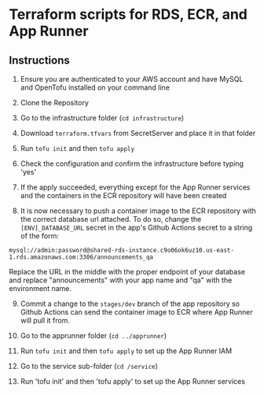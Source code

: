 # Terraform scripts for RDS, ECR, and App Runner


## Instructions

1. Ensure you are authenticated to your AWS account and have MySQL and OpenTofu installed on your command line

2. Clone the Repository

3. Go to the infrastructure folder (`cd infrastructure`) 

4. Download `terraform.tfvars` from SecretServer and place it in that folder

5. Run `tofu init` and then `tofu apply`

6. Check the configuration and confirm the infrastructure before typing 'yes'

7. If the apply succeeded, everything except for the App Runner services and the containers in the ECR repository will have been created

8. It is now necessary to push a container image to the ECR repository with the correct database url attached. To do so, change the `[ENV]_DATABASE_URL` secret in the app's Github Actions secret to a string of the form:

`mysql://admin:password@shared-rds-instance.c9o06ok6uz10.us-east-1.rds.amazonaws.com:3306/announcements_qa`

Replace the URL in the middle with the proper endpoint of your database and replace "announcements" with your app name and "qa" with the environment name.

9. Commit a change to the `stages/dev` branch of the app repository so Github Actions can send the container image to ECR where App Runner will pull it from.

10. Go to the apprunner folder (`cd ../apprunner`)

11. Run `tofu init` and then `tofu apply` to set up the App Runner IAM

12. Go to the service sub-folder (`cd /service`)

13. Run 'tofu init' and then 'tofu apply' to set up the App Runner services
